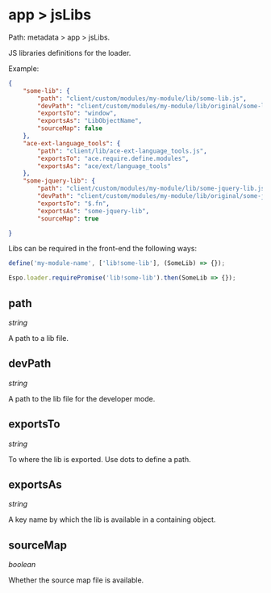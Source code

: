 # app > jsLibs

Path: metadata > app > jsLibs.

JS libraries definitions for the loader.

Example:

```json
{
    "some-lib": {
        "path": "client/custom/modules/my-module/lib/some-lib.js",
        "devPath": "client/custom/modules/my-module/lib/original/some-lib.js",
        "exportsTo": "window",
        "exportsAs": "LibObjectName",
        "sourceMap": false
    },
    "ace-ext-language_tools": {
        "path": "client/lib/ace-ext-language_tools.js",
        "exportsTo": "ace.require.define.modules",
        "exportsAs": "ace/ext/language_tools"
    },
    "some-jquery-lib": {
        "path": "client/custom/modules/my-module/lib/some-jquery-lib.js",
        "devPath": "client/custom/modules/my-module/lib/original/some-jquery-lib.js",
        "exportsTo": "$.fn",
        "exportsAs": "some-jquery-lib",
        "sourceMap": true

}
```

Libs can be required in the front-end the following ways:

```js
define('my-module-name', ['lib!some-lib'], (SomeLib) => {});
```

```js
Espo.loader.requirePromise('lib!some-lib').then(SomeLib => {});
```

## path

*string*

A path to a lib file.

## devPath

*string*

A path to the lib file for the developer mode.

## exportsTo

*string*

To where the lib is exported. Use dots to define a path.

## exportsAs

*string*

A key name by which the lib is available in a containing object.

## sourceMap

*boolean*

Whether the source map file is available.
